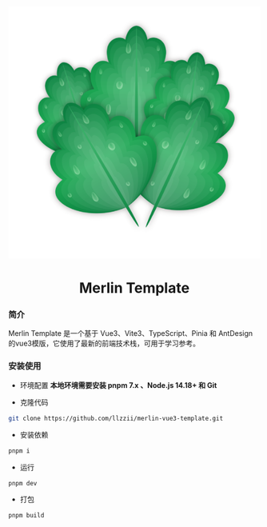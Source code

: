 <div align="center">
	<img src="./src/assets/img/logo.png"/>
	<h1>Merlin Template</h1>
</div>

### 简介
Merlin Template 是一个基于 Vue3、Vite3、TypeScript、Pinia 和 AntDesign 的vue3模版，它使用了最新的前端技术栈，可用于学习参考。

### 安装使用

- 环境配置
  **本地环境需要安装 pnpm 7.x 、Node.js 14.18+ 和 Git**

- 克隆代码

```bash
git clone https://github.com/llzzii/merlin-vue3-template.git
```

- 安装依赖

```bash
pnpm i
```

- 运行

```bash
pnpm dev
```

- 打包

```bash
pnpm build
```

